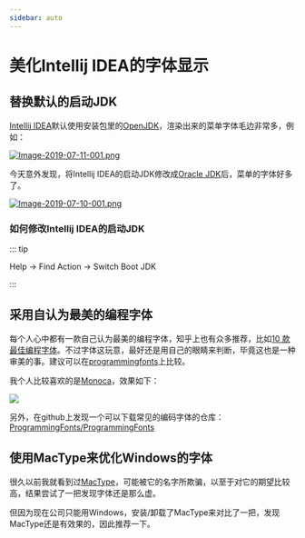 ```yaml
---
sidebar: auto
---
```

# 美化Intellij IDEA的字体显示

## 替换默认的启动JDK

[Intellij IDEA](https://www.jetbrains.com/idea/)默认使用安装包里的[OpenJDK](https://openjdk.java.net/)，渲染出来的菜单字体毛边非常多，例如：

[![Image-2019-07-11-001.png](https://tva1.sinaimg.cn/large/703708dcly1g7vw2ir52nj20l30u0448)](https://tva1.sinaimg.cn/large/703708dcly1g7vw2ir52nj20l30u0448)

今天意外发现，将Intellij IDEA的启动JDK修改成[Oracle JDK](https://www.oracle.com/technetwork/java/javase/downloads/jdk8-downloads-2133151.html)后，菜单的字体好多了。

[![Image-2019-07-10-001.png](https://tva1.sinaimg.cn/large/703708dcly1g7vw2lfgz0j20lw0u07ag)](https://tva1.sinaimg.cn/large/703708dcly1g7vw2lfgz0j20lw0u07ag)

### 如何修改Intellij IDEA的启动JDK

::: tip

Help -> Find Action -> Switch Boot JDK

:::

## 采用自认为最美的编程字体
每个人心中都有一款自己认为最美的编程字体，知乎上也有众多推荐，比如[10 款最佳编程字体](https://zhuanlan.zhihu.com/p/36918101)。不过字体这玩意，最好还是用自己的眼睛来判断，毕竟这也是一种审美的事。建议可以在[programmingfonts](https://app.programmingfonts.org/)上比较。

我个人比较喜欢的是[Monoca](https://en.wikipedia.org/wiki/Monaco_(typeface))，效果如下：

![](https://tva1.sinaimg.cn/large/703708dcly1g7vw2nus48j20wx0il0wc)

另外，在github上发现一个可以下载常见的编码字体的仓库：[ProgrammingFonts/ProgrammingFonts](https://github.com/ProgrammingFonts/ProgrammingFonts)

## 使用MacType来优化Windows的字体
很久以前我就看到过[MacType](https://www.mactype.net/)，可能被它的名字所欺骗，以至于对它的期望比较高，结果尝试了一把发现字体还是那么虚。

但因为现在公司只能用Windows，安装/卸载了MacType来对比了一把，发现MacType还是有效果的，因此推荐一下。

